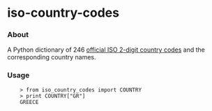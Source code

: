 iso-country-codes
=================

### About

A Python dictionary of 246 [official ISO 2-digit country codes](http://www.iso.org/iso/english_country_names_and_code_elements) and the corresponding country names.

### Usage

		> from iso_country_codes import COUNTRY
		> print COUNTRY["GR"]
		GREECE

